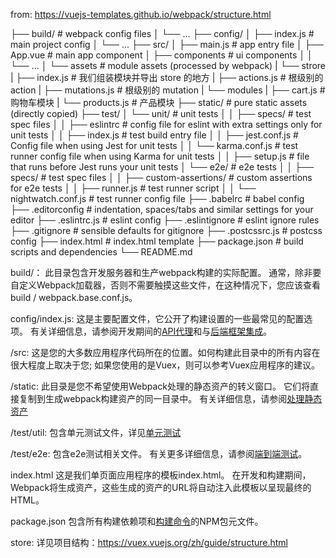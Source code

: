 from: https://vuejs-templates.github.io/webpack/structure.html

├── build/                     # webpack config files
│   └── ...
├── config/
│   ├── index.js               # main project config
│   └── ...
├── src/
│   ├── main.js                # app entry file
│   ├── App.vue                # main app component
│   ├── components             # ui components
│   │   └── ...
│   └── assets                 # module assets (processed by webpack)
|   └── strore
|       ├── index.js           # 我们组装模块并导出 store 的地方
|       ├── actions.js         # 根级别的 action
|       ├── mutations.js       # 根级别的 mutation
|       └── modules
|           ├── cart.js        # 购物车模块
|           └── products.js    # 产品模块
├── static/                    # pure static assets (directly copied)
├── test/
│   └── unit/                   # unit tests
│   │   ├── specs/              # test spec files
│   │   ├── eslintrc            # config file for eslint with extra settings only for unit tests
│   │   ├── index.js            # test build entry file
│   │   ├── jest.conf.js        # Config file when using Jest for unit tests
│   │   └── karma.conf.js       # test runner config file when using Karma for unit tests
│   │   ├── setup.js            # file that runs before Jest runs your unit tests
│   └── e2e/                    # e2e tests
│   │   ├── specs/              # test spec files
│   │   ├── custom-assertions/  # custom assertions for e2e tests
│   │   ├── runner.js           # test runner script
│   │   └── nightwatch.conf.js  # test runner config file
├── .babelrc                    # babel config
├── .editorconfig               # indentation, spaces/tabs and similar settings for your editor
├── .eslintrc.js                # eslint config
├── .eslintignore               # eslint ignore rules
├── .gitignore                  # sensible defaults for gitignore
├── .postcssrc.js               # postcss config
├── index.html                  # index.html template
├── package.json                # build scripts and dependencies
└── README.md

build/：
此目录包含开发服务器和生产webpack构建的实际配置。 通常，除非要自定义Webpack加载器，否则不需要触摸这些文件，在这种情况下，您应该查看build / webpack.base.conf.js。

config/index.js:
这是主要配置文件，它公开了构建设置的一些最常见的配置选项。 有关详细信息，请参阅开发期间的[API代理](https://vuejs-templates.github.io/webpack/proxy.html)和与[后端框架集成](https://vuejs-templates.github.io/webpack/backend.html)。

/src:
这是您的大多数应用程序代码所在的位置。如何构建此目录中的所有内容在很大程度上取决于您; 如果您使用的是Vuex，则可以参考Vuex应用程序的建议。

/static:
此目录是您不希望使用Webpack处理的静态资产的转义窗口。 它们将直接复制到生成webpack构建资产的同一目录中。
有关详细信息，请参阅[处理静态资产](https://vuejs-templates.github.io/webpack/static.html)

/test/util:
包含单元测试文件，详见[单元测试](https://vuejs-templates.github.io/webpack/unit.html)

/test/e2e:
包含e2e测试相关文件。 有关更多详细信息，请参阅[端到端测试](https://vuejs-templates.github.io/webpack/e2e.html)。

index.html
这是我们单页面应用程序的模板index.html。 在开发和构建期间，Webpack将生成资产，这些生成的资产的URL将自动注入此模板以呈现最终的HTML。

package.json
包含所有构建依赖项和[构建命令](https://vuejs-templates.github.io/webpack/commands.html)的NPM包元文件。

store:
详见项目结构：https://vuex.vuejs.org/zh/guide/structure.html